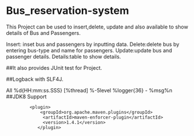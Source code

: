 # Bus_reservation-system 
This Project can be used to insert,delete, update and also available to show details of Bus and Passengers.

Insert: inset bus and passengers by inputting data.
Delete:delete bus by entering bus-type and name for passengers.
Update:update bus and passenger details.
Details:table to show details.

##It also provides JUnit test for Project.

##Logback with SLF4J.

All %d{HH:mm:ss.SSS} [%thread] %-5level %logger{36} - %msg%n ##JDK8 Support
             

             <plugin>   
                 <groupId>org.apache.maven.plugins</groupId>
                  <artifactId>maven-enforcer-plugin</artifactId>
                  <version>1.4.1</version>
                </plugin>
           
